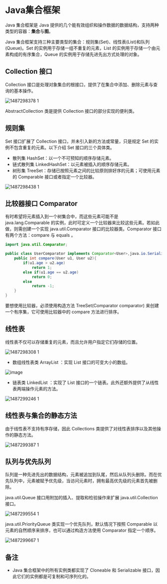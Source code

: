 # Java集合框架
Java 集合框架是 Java 提供的几个能有效组织和操作数据的数据结构，支持两种类型的容器：**集合**与**图**。

Java 集合框架支持三种主要类型的集合：规则集(Set)、线性表(List)和队列(Queue)。Set 的实例用于存储一组不重复的元素，List 的实例用于存储一个由元素构成的有序集合，Queue 的实例用于存储先进先出方式处理的对象。

## Collection 接口
Collection 接口是处理对象集合的根接口，提供了在集合中添加、删除元素与查询的基本操作。

![1487298378 1](https://cloud.githubusercontent.com/assets/22606175/23050156/8bd84046-f4fb-11e6-87d2-19eec8ebe1a9.jpg)

AbstractCollection 类是提供 Collection 接口的部分实现的便利类。

## 规则集
Set 接口扩展了 Collection 接口，并未引入新的方法或常量，只是规定 Set 的实例不包含重复的元素。以下介绍 Set 接口的三个具体类。

- 散列集 HashSet：以一个不可预知的顺序存储元素。
- 链式散列集 LinkedHashSet：以元素被插入的顺序存储元素。
- 树形集 TreeSet：存储已按照元素之间的比较原则排好序的元素；可使用元素的 Comparable 接口或者指定一个比较器。

![1487298438 1](https://cloud.githubusercontent.com/assets/22606175/23050187/b0f06ca0-f4fb-11e6-9bbc-d7a555ad2247.jpg)

## 比较器接口 Comparator
有时希望将元素插入到一个树集合中，而这些元素可能不是 java.lang.Comparable 的实例，此时可定义一个比较器来比较这些元素。若如此做，则需创建一个实现 java.util.Comparator 接口的比较器类。Comparator 接口有两个方法：compare 与 equals 。

```java
import java.util.Comparator;

public class UserComparator implements Comparator<User>,java.io.Serializable{
    public int compare(User u1, User u2){
        if(u1.age > u2.age)
	        return 1;
        else if(u1.age == u2.age)
	        return 0;
        else
	        return -1; 
    }
}
```

要想使用比较器，必须使用构造方法 TreeSet(Comparator comparator) 来创建一个有序集，它可使用比较器中的 compare 方法进行排序。

## 线性表
线性表不仅可以存储重复的元素，而且允许用户指定它们存储的位置。

![1487298308 1](https://cloud.githubusercontent.com/assets/22606175/23050131/60c443e6-f4fb-11e6-8ab7-b38b88be88f9.jpg)

- 数组线性表类 ArrayList ：实现 List 接口的可变大小的数组。

![image](https://cloud.githubusercontent.com/assets/22606175/23050472/760d6ef6-f4fd-11e6-850d-85b0b45f86aa.png)

- 链表类 LinkedList ：实现了 List 接口的一个链表。此外还额外提供了从线性表两端操作元素的方法。

![1487299246 1](https://cloud.githubusercontent.com/assets/22606175/23050484/8eb08772-f4fd-11e6-810a-a35985919977.jpg)

## 线性表与集合的静态方法
由于线性表不支持有序存储，因此 Collections 类提供了对线性表排序以及其他操作的静态方法。

![1487299387 1](https://cloud.githubusercontent.com/assets/22606175/23050534/e8646324-f4fd-11e6-8b83-8709dda04058.jpg)

## 队列与优先队列
队列是一种先进先出的数据结构，元素被追加到队尾，然后从队列头删除。而在优先队列中，元素被赋予优先级，当访问元素时，拥有最高优先级的元素首先被删除。

java.util.Queue 接口用附加的插入、提取和检验操作来扩展 java.util.Collection 接口。

![1487299554 1](https://cloud.githubusercontent.com/assets/22606175/23050593/48d031ac-f4fe-11e6-83af-27cdc80d83ea.jpg)

java.util.PriorityQueue 类实现一个优先队列，默认情况下按照 Comparable 以元素的自然顺序来排序，也可以通过构造方法使用 Comparator 指定一个顺序。

![1487299667 1](https://cloud.githubusercontent.com/assets/22606175/23050629/88dee25c-f4fe-11e6-8a3a-345d144b0fd6.jpg)

## 备注
- Java 集合框架中的所有实例类都实现了 Cloneable 和 Serializable 接口，因此它们的实例都是可复制和可序列化的。

